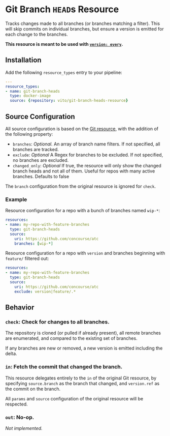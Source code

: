 # Git Branch `HEAD`s Resource

Tracks changes made to all branches (or branches matching a filter). This will
skip commits on individual branches, but ensure a version is emitted for each
change to the branches.

**This resource is meant to be used with [`version:
every`](https://concourse.ci/get-step.html#get-version).**

## Installation

Add the following `resource_types` entry to your pipeline:

```yaml
---
resource_types:
- name: git-branch-heads
  type: docker-image
  source: {repository: vito/git-branch-heads-resource}
```

## Source Configuration

All source configuration is based on the [Git
resource](https://github.com/concourse/git-resource), with the addition of the
following property:

* `branches`: *Optional.* An array of branch name filters. If not specified,
  all branches are tracked.
* `exclude`: *Optional* A Regex for branches to be excluded. If not specified,
  no branches are excluded.
* `changed_only`: *Optional* If true, the resource will only show the changed branch heads and not all of them. Useful for repos with many active branches. Defaults to false

The `branch` configuration from the original resource is ignored for `check`.


### Example

Resource configuration for a repo with a bunch of branches named `wip-*`:

``` yaml
resources:
- name: my-repo-with-feature-branches
  type: git-branch-heads
  source:
    uri: https://github.com/concourse/atc
    branches: [wip-*]
```
Resource configuration for a repo with `version` and branches beginning with `feature/` filtered out:

``` yaml
resources:
- name: my-repo-with-feature-branches
  type: git-branch-heads
  source:
    uri: https://github.com/concourse/atc
    exclude: version|feature/.*
```

## Behavior


### `check`: Check for changes to all branches.

The repository is cloned (or pulled if already present), all remote branches
are enumerated, and compared to the existing set of branches.

If any branches are new or removed, a new version is emitted including the
delta.

### `in`: Fetch the commit that changed the branch.

This resource delegates entirely to the `in` of the original Git resource, by
specifying `source.branch` as the branch that changed, and `version.ref` as the
commit on the branch.

All `params` and `source` configuration of the original resource will be
respected.


### `out`: No-op.

*Not implemented.*
